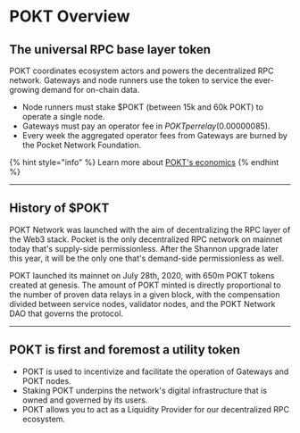 # POKT Overview

## The universal RPC base layer token&#x20;

POKT coordinates ecosystem actors and powers the decentralized RPC network. Gateways and node runners use the token to service the ever-growing demand for on-chain data.

* Node runners must stake $POKT (between 15k and 60k POKT) to operate a single node.
* Gateways must pay an operator fee in $POKT per relay ($0.00000085).
* Every week the aggregated operator fees from Gateways are burned by the Pocket Network Foundation.

{% hint style="info" %}
Learn more about [POKT's economics](https://docs.pokt.network/learn-about-pokt/the-economics)
{% endhint %}

***

## History of $POKT

POKT Network was launched with the aim of decentralizing the RPC layer of the Web3 stack. Pocket is the only decentralized RPC network on mainnet today that's supply-side permissionless. After the Shannon upgrade later this year, it will be the only one that's demand-side permissionless as well.

POKT launched its mainnet on July 28th, 2020, with 650m POKT tokens created at genesis. The amount of POKT minted is directly proportional to the number of proven data relays in a given block, with the compensation divided between service nodes, validator nodes, and the POKT Network DAO that governs the protocol.

***

## POKT is first and foremost a utility token

* POKT is used to incentivize and facilitate the operation of Gateways and POKT nodes.
* Staking POKT underpins the network's digital infrastructure that is owned and governed by its users.
* POKT allows you to act as a Liquidity Provider for our decentralized RPC ecosystem.

